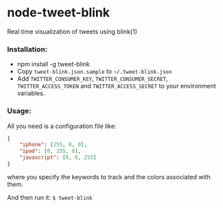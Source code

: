 node-tweet-blink
================

Real time visualization of tweets using blink(1)

### Installation:
- npm install -g tweet-blink
- Copy ```tweet-blink.json.sample``` to ```~/.tweet-blink.json```
- Add ```TWITTER_CONSUMER_KEY```, ```TWITTER_CONSUMER_SECRET```, ```TWITTER_ACCESS_TOKEN``` and ```TWITTER_ACCESS_SECRET``` to your environment variables.

### Usage:
All you need is a configuration file like:
```json
{
	"iphone": [255, 0, 0],
	"ipad": [0, 255, 0],
	"javascript": [0, 0, 255]
}
```
where you specify the keywords to track and the colors associated with them.

And then run it: ```$ tweet-blink```
